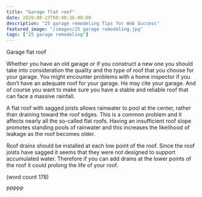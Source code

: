 ```yaml
---
title: "Garage flat roof"
date: 2020-08-23T08:40:36-08:00
description: "25 garage remodeling Tips for Web Success"
featured_image: "/images/25 garage remodeling.jpg"
tags: ["25 garage remodeling"]
---
```


Garage flat roof


Whether you have an old garage or if you construct a new one you 
should take into consideration the quality and the type of roof that 
you choose for your garage. You might encounter problems with a 
home inspector if you don’t have an adequate roof for your garage. 
He may cite your garage. And of course you want to make sure you have 
a stable and reliable roof that can face a massive rainfall.

A flat roof with sagged joists allows rainwater to pool at the center, 
rather than draining toward the roof edges. This is a common 
problem and it affects nearly all the so-called flat roofs. Having an 
insufficient roof slope promotes standing pools of rainwater and 
this increases the likelihood of leakage as the roof becomes older. 

Roof drains should be installed at each low point of the roof. Since 
the roof joists have sagged it seems that they were not designed to 
support accumulated water. Therefore if you can add drains at the 
lower points of the roof it could prolong the life of your roof.

(word count 178)

PPPPP

